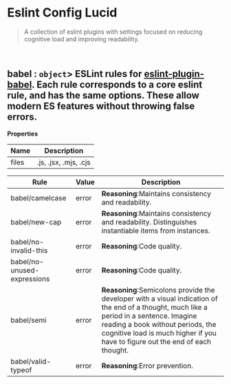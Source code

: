 # Eslint Config Lucid

> A collection of eslint plugins with settings focused on reducing cognitive load and improving readability.


<br><a name="babel"></a>

## babel : <code>object</code>> ESLint rules for [eslint-plugin-babel](https://www.npmjs.com/package/eslint-plugin-babel). Each rule corresponds to a core eslint rule, and has the same options. These allow modern ES features without throwing false errors.

**Properties**

| Name | Description |
| --- | --- |
| files | .js, .jsx, .mjs, .cjs |

| Rule | Value | Description |
| --- | --- | --- |
| babel/camelcase | error |   **Reasoning**:Maintains consistency and readability. |
| babel/new-cap | error |   **Reasoning**:Maintains consistency and readability. Distinguishes instantiable items from instances. |
| babel/no-invalid-this | error |   **Reasoning**:Code quality. |
| babel/no-unused-expressions | error |   **Reasoning**:Code quality. |
| babel/semi | error |   **Reasoning**:Semicolons provide the developer with a visual indication of the end of a thought, much like a period in a sentence. Imagine reading a book without periods, the cognitive load is much higher if you have to figure out the end of each thought. |
| babel/valid-typeof | error |   **Reasoning**:Error prevention. |
